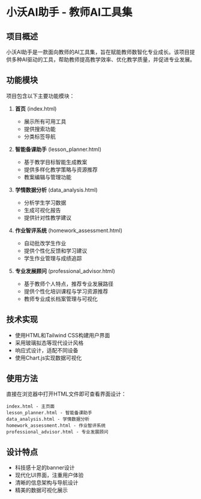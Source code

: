 # 小沃AI助手 - 教师AI工具集

## 项目概述

小沃AI助手是一款面向教师的AI工具集，旨在赋能教师数智化专业成长。该项目提供多种AI驱动的工具，帮助教师提高教学效率、优化教学质量，并促进专业发展。

## 功能模块

项目包含以下主要功能模块：

1. **首页** (index.html)
   - 展示所有可用工具
   - 提供搜索功能
   - 分类标签导航

2. **智能备课助手** (lesson_planner.html)
   - 基于教学目标智能生成教案
   - 提供多样化教学策略与资源推荐
   - 教案编辑与管理功能

3. **学情数据分析** (data_analysis.html)
   - 分析学生学习数据
   - 生成可视化报告
   - 提供针对性教学建议

4. **作业智评系统** (homework_assessment.html)
   - 自动批改学生作业
   - 提供个性化反馈和学习建议
   - 学生作业管理与成绩追踪

5. **专业发展顾问** (professional_advisor.html)
   - 基于教师个人特点，推荐专业发展路径
   - 提供个性化培训课程与学习资源推荐
   - 教师专业成长档案管理与可视化

## 技术实现

- 使用HTML和Tailwind CSS构建用户界面
- 采用玻璃拟态等现代设计风格
- 响应式设计，适配不同设备
- 使用Chart.js实现数据可视化

## 使用方法

直接在浏览器中打开HTML文件即可查看界面设计：

```
index.html - 主页面
lesson_planner.html - 智能备课助手
data_analysis.html - 学情数据分析
homework_assessment.html - 作业智评系统
professional_advisor.html - 专业发展顾问
```

## 设计特点

- 科技感十足的banner设计
- 现代化UI界面，注重用户体验
- 清晰的信息架构与导航设计
- 精美的数据可视化展示
